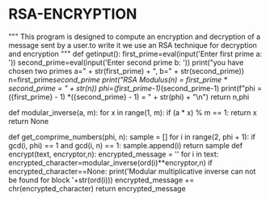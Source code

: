 # RSA-ENCRYPTION
"""
This program is designed to compute an encryption and decryption of a message sent by a user.to write it we use an RSA technique for decryption and encryption
"""
def getinput():
    first_prime=eval(input('Enter first prime a: '))
    second_prime=eval(input('Enter second prime b: '))
    print("you have chosen two primes a=" + str(first_prime) + ", b=" + str(second_prime))
    n=first_prime*second_prime
    print("RSA Modulus(n) = first_prime * second_prime = " + str(n))
    phi=(first_prime-1)*(second_prime-1)
    print(f"phi = ({first_prime} - 1) *({second_prime} - 1) = " + str(phi) + "\n")
    return n,phi

def modular_inverse(a, m):
    for x in range(1, m):
        if (a * x) % m == 1:
            return x
    return None
   
def get_comprime_numbers(phi, n):
    sample = []
    for i in range(2, phi + 1):
        if gcd(i, phi) == 1 and gcd(i, n) == 1:
            sample.append(i)
    return sample
def encrypt(text, encryptor,n):
    encrypted_message = ''
    for i in text:
        encrypted_character=modular_inverse(ord(i)**encryptor,n)
        if encrypted_character==None:
            print('Modular multiplicative inverse can not be found for block '+str(ord(i)))
        encrypted_message += chr(encrypted_character)
    return encrypted_message
